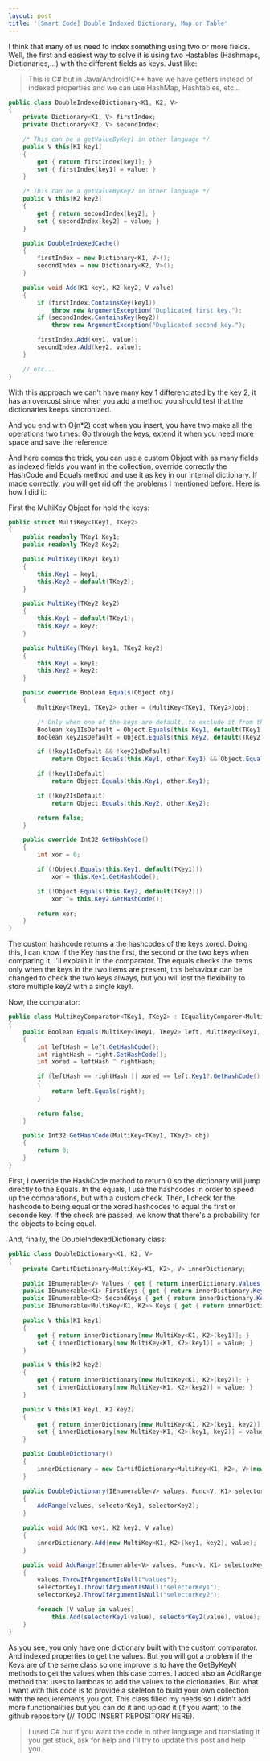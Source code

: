 ```yaml
---
layout: post
title: '[Smart Code] Double Indexed Dictionary, Map or Table'
---
```


I think that many of us need to index something using two or more fields. Well, the first and easiest way to solve it is using two Hastables (Hashmaps, Dictionaries,...) with the different fields as keys. Just like:

<!--more-->

> This is C# but in Java/Android/C++ have we have getters instead of indexed properties and we can use HashMap, Hashtables, etc...

```c#
public class DoubleIndexedDictionary<K1, K2, V>
{
    private Dictionary<K1, V> firstIndex;
    private Dictionary<K2, V> secondIndex;

    /* This can be a getValueByKey1 in other language */
    public V this[K1 key1]
    {
        get { return firstIndex[key1]; }
        set { firstIndex[key1] = value; }
    }

    /* This can be a getValueByKey2 in other language */
    public V this[K2 key2]
    {
        get { return secondIndex[key2]; }
        set { secondIndex[key2] = value; }
    }

    public DoubleIndexedCache()
    {
        firstIndex = new Dictionary<K1, V>();
        secondIndex = new Dictionary<K2, V>();
    }

    public void Add(K1 key1, K2 key2, V value)
    {
        if (firstIndex.ContainsKey(key1))
            throw new ArgumentException("Duplicated first key.");
        if (secondIndex.ContainsKey(key2))
            throw new ArgumentException("Duplicated second key.");

        firstIndex.Add(key1, value);
        secondIndex.Add(key2, value);
    }

    // etc...
}
```

With this approach we can't have many key 1 differenciated by the key 2, it has an overcost since when you add a method you should test that the dictionaries keeps sincronized.

And you end with O(n*2) cost when you insert, you have two make all the operations two times: Go through the keys, extend it when you need more space and save the reference.

And here comes the trick, you can use a custom Object with as many fields as indexed fields you want in the collection, override correctly the HashCode and Equals method and use it as key in our internal dictionary. If made correctly, you will get rid off the problems I mentioned before. Here is how I did it:

First the MultiKey Object for hold the keys:

```c#
public struct MultiKey<TKey1, TKey2>
{
    public readonly TKey1 Key1;
    public readonly TKey2 Key2;

    public MultiKey(TKey1 key1)
    {
        this.Key1 = key1;
        this.Key2 = default(TKey2);
    }

    public MultiKey(TKey2 key2)
    {
        this.Key1 = default(TKey1);
        this.Key2 = key2;
    }

    public MultiKey(TKey1 key1, TKey2 key2)
    {
        this.Key1 = key1;
        this.Key2 = key2;
    }

    public override Boolean Equals(Object obj)
    {
        MultiKey<TKey1, TKey2> other = (MultiKey<TKey1, TKey2>)obj;

        /* Only when one of the keys are default, to exclude it from the search */
        Boolean key1IsDefault = Object.Equals(this.Key1, default(TKey1)) ^ Object.Equals(other.Key1, default(TKey1));
        Boolean key2IsDefault = Object.Equals(this.Key2, default(TKey2)) ^ Object.Equals(other.Key2, default(TKey2));

        if (!key1IsDefault && !key2IsDefault)
            return Object.Equals(this.Key1, other.Key1) && Object.Equals(this.Key2, other.Key2);

        if (!key1IsDefault)
            return Object.Equals(this.Key1, other.Key1);

        if (!key2IsDefault)
            return Object.Equals(this.Key2, other.Key2);

        return false;
    }

    public override Int32 GetHashCode()
    {
        int xor = 0;

        if (!Object.Equals(this.Key1, default(TKey1)))
            xor = this.Key1.GetHashCode();

        if (!Object.Equals(this.Key2, default(TKey2)))
            xor ^= this.Key2.GetHashCode();

        return xor;
    }
}
```

The custom hashcode returns a the hashcodes of the keys xored. Doing this, I can know if the Key has the first, the second or the two keys when comparing it, I'll explain it in the comparator. The equals checks the items only when the keys in the two items are present, this behaviour can be changed to check the two keys always, but you will lost the flexibility to store multiple key2 with a single key1.

Now, the comparator:

```c#
public class MultiKeyComparator<TKey1, TKey2> : IEqualityComparer<MultiKey<TKey1, TKey2>>
{
    public Boolean Equals(MultiKey<TKey1, TKey2> left, MultiKey<TKey1, TKey2> right)
    {
        int leftHash = left.GetHashCode();
        int rightHash = right.GetHashCode();
        int xored = leftHash ^ rightHash;

        if (leftHash == rightHash || xored == left.Key1?.GetHashCode() || xored == left.Key2?.GetHashCode())
        {
            return left.Equals(right);
        }

        return false;
    }

    public Int32 GetHashCode(MultiKey<TKey1, TKey2> obj)
    {
        return 0;
    }
}
```

First, I override the HashCode method to return 0 so the dictionary will jump directly to the Equals. In the equals, I use the hashcodes in order to speed up the comparations, but with a custom check. Then, I check for the hashcode to being equal or the xored hashcodes to equal the first or seconde key. If the check are passed, we know that there's a probability for the objects to being equal.

And, finally, the DoubleIndexedDictionary class:

```c#
public class DoubleDictionary<K1, K2, V>
{
    private CartifDictionary<MultiKey<K1, K2>, V> innerDictionary;

    public IEnumerable<V> Values { get { return innerDictionary.Values; } }
    public IEnumerable<K1> FirstKeys { get { return innerDictionary.Keys.Select(k => k.Key1); } }
    public IEnumerable<K2> SecondKeys { get { return innerDictionary.Keys.Select(k => k.Key2); } }
    public IEnumerable<MultiKey<K1, K2>> Keys { get { return innerDictionary.Keys; } }

    public V this[K1 key1]
    {
        get { return innerDictionary[new MultiKey<K1, K2>(key1)]; }
        set { innerDictionary[new MultiKey<K1, K2>(key1)] = value; }
    }

    public V this[K2 key2]
    {
        get { return innerDictionary[new MultiKey<K1, K2>(key2)]; }
        set { innerDictionary[new MultiKey<K1, K2>(key2)] = value; }
    }

    public V this[K1 key1, K2 key2]
    {
        get { return innerDictionary[new MultiKey<K1, K2>(key1, key2)]; }
        set { innerDictionary[new MultiKey<K1, K2>(key1, key2)] = value; }
    }

    public DoubleDictionary()
    {
        innerDictionary = new CartifDictionary<MultiKey<K1, K2>, V>(new MultiKeyComparator<K1, K2>());
    }

    public DoubleDictionary(IEnumerable<V> values, Func<V, K1> selectorKey1, Func<V, K2> selectorKey2) : this()
    {
        AddRange(values, selectorKey1, selectorKey2);
    }

    public void Add(K1 key1, K2 key2, V value)
    {
        innerDictionary.Add(new MultiKey<K1, K2>(key1, key2), value);
    }

    public void AddRange(IEnumerable<V> values, Func<V, K1> selectorKey1, Func<V, K2> selectorKey2)
    {
        values.ThrowIfArgumentIsNull("values");
        selectorKey1.ThrowIfArgumentIsNull("selectorKey1");
        selectorKey2.ThrowIfArgumentIsNull("selectorKey2");

        foreach (V value in values)
            this.Add(selectorKey1(value), selectorKey2(value), value);
    }
}
```

As you see, you only have one dictionary built with the custom comparator. And indexed properties to get the values. But you will got a problem if the Keys are of the same class so one improve is to have the GetByKeyN methods to get the values when this case comes. I added also an AddRange method that uses to lambdas to add the values to the dictionaries. But what I want with this code is to provide a skeleton to build your own collection with the requierements you got. This class filled my needs so I didn't add more functionalities but you can do it and upload it (if you want) to the github repository (// TODO INSERT REPOSITORY HERE).

> I used C# but if you want the code in other language and translating it you get stuck, ask for help and I'll try to update this post and help you.
